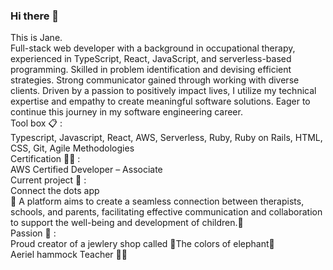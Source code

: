### Hi there 👋

<!--
**janechodance/janechodance** is a ✨ _special_ ✨ repository because its `README.md` (this file) appears on your GitHub profile.

Here are some ideas to get you started:

- 🔭 I’m currently working on ...
- 🌱 I’m currently learning ...
- 👯 I’m looking to collaborate on ...
- 🤔 I’m looking for help with ...
- 💬 Ask me about ...
- 📫 How to reach me: ...
- 😄 Pronouns: ...
- ⚡ Fun fact: ...
-->

This is Jane.<br />
Full-stack web developer with a background in occupational therapy, experienced in TypeScript, React, JavaScript, and serverless-based programming. Skilled in problem identification and devising efficient strategies. Strong communicator gained through working with diverse clients. Driven by a passion to positively impact lives, I utilize my technical expertise and empathy to create meaningful software solutions. Eager to continue this journey in my software engineering career.
<br />
Tool box :clipboard: :<br />
Typescript, Javascript, React, AWS, Serverless, Ruby, Ruby on Rails, HTML, CSS, Git, Agile Methodologies  <br />
Certification 👩‍🎓 :<br />
AWS Certified Developer – Associate <br />
Current project :crystal_ball: :<br />
Connect the dots app <br/>
:star2: A platform aims to create a seamless connection between therapists, schools, and parents, facilitating effective communication and collaboration to support the well-being and development of children.:star2: <br />
Passion :purple_heart: : <br />
Proud creator of a jewlery shop called :elephant:The colors of elephant:elephant: <br />
Aeriel hammock Teacher 🧘‍♀️
